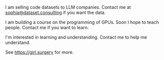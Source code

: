 I am selling code datasets to LLM companies. Contact me at sophia@dataset.consulting if you want the data.

I am building a course on the programming of GPUs. Soon I hope to teach people. Contact me if you want to learn.

I'm interested in learning and understanding. Contact me to help me understand.

See https://girl.surgery for more.
